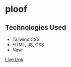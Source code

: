 # ploof
## Technologies Used
- Tailwind CSS
- HTML, JS, CSS
- New <dialog> element to show modal
  
[Live Link](https://asunamarie.github.io/ploof/)
